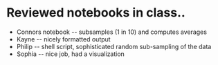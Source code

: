
# Reviewed notebooks in class..

* Connors notebook -- subsamples (1 in 10) and computes averages
* Kayne -- nicely formatted output
* Philip -- shell script, sophisticated random sub-sampling of the data
* Sophia -- nice job, had a visualization
